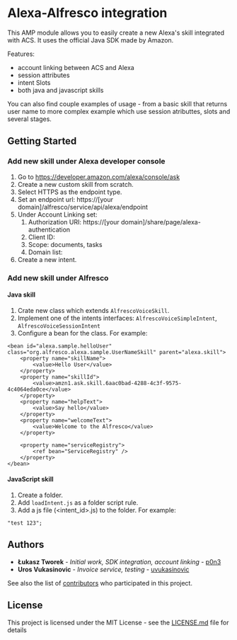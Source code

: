 # Alexa-Alfresco integration

This AMP module allows you to easily create a new Alexa's skill integrated with ACS. It uses the official Java SDK made by Amazon.

Features:
* account linking between ACS and Alexa
* session attributes
* intent Slots
* both java and javascript skills

You can also find couple examples of usage - from a basic skill that returns user name to more complex example which use session atributtes, slots and several stages.

## Getting Started

### Add new skill under Alexa developer console

1. Go to https://developer.amazon.com/alexa/console/ask
2. Create a new custom skill from scratch.
3. Select HTTPS as the endpoint type.
4. Set an endpoint url: https://[your domain]/alfresco/service/api/alexa/endpoint 
5. Under Account Linking set: 
	1. Authorization URI: https://[your domain]/share/page/alexa-authentication
	2. Client ID: <your skill id>
	3. Scope: documents, tasks
	4. Domain list: <your domain>
6. Create a new intent.

### Add new skill under Alfresco

#### Java skill

1. Crate new class which extends `AlfrescoVoiceSkill`.
2. Implement one of the intents interfaces: `AlfrescoVoiceSimpleIntent`, `AlfrescoVoiceSessionIntent`
3. Configure a bean for the class. For example:
```
<bean id="alexa.sample.helloUser" class="org.alfresco.alexa.sample.UserNameSkill" parent="alexa.skill">
	<property name="skillName">
		<value>Hello User</value>
	</property>
	<property name="skillId">
		<value>amzn1.ask.skill.6aac0bad-4288-4c3f-9575-4c4064eda0ce</value>
	</property>
	<property name="helpText">
		<value>Say hello</value>
	</property>
	<property name="welcomeText">
		<value>Welcome to the Alfresco</value>
	</property>
	
	<property name="serviceRegistry">
		<ref bean="ServiceRegistry" />
	</property>
</bean>
```

#### JavaScript skill

1. Create a folder.
2. Add `loadIntent.js` as a folder script rule.
3. Add a js file (<intent_id>.js) to the folder. For example:
```
"test 123";
```

## Authors

* **Łukasz Tworek** - *Initial work, SDK integration, account linking* - [p0n3](https://github.com/p0n3)
* **Uros Vukasinovic** - *Invoice service, testing* - [uvukasinovic](https://github.com/uvukasinovic)

See also the list of [contributors](https://github.com/p0n3/alexa-alfresco/contributors) who participated in this project.

## License

This project is licensed under the MIT License - see the [LICENSE.md](LICENSE.md) file for details